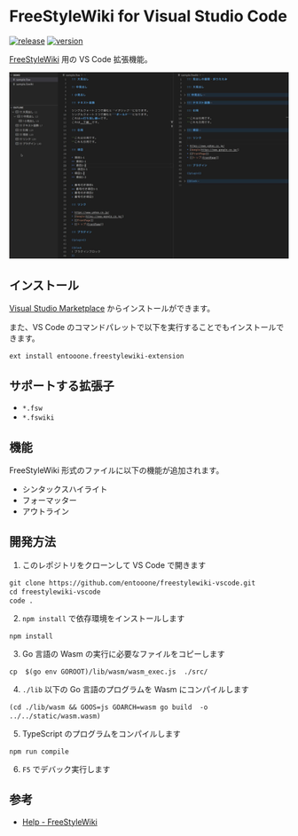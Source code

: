 # FreeStyleWiki for Visual Studio Code

[![release](https://img.shields.io/github/actions/workflow/status/entooone/freestylewiki-vscode/release.yaml?label=release)](https://github.com/entooone/freestylewiki-vscode/actions?query=workflow%3Arelease)
[![version](https://img.shields.io/vscode-marketplace/v/entooone.freestylewiki-extension.svg?style=flat&logo=visual%20studio%20code&label=vscode%20marketplace)](https://marketplace.visualstudio.com/items?itemName=entooone.freestylewiki-extension)

[FreeStyleWiki](https://fswiki.osdn.jp/cgi-bin/wiki.cgi) 用の VS Code 拡張機能。

[![screenshot](https://raw.githubusercontent.com/entooone/freestylewiki-vscode/master/images/screenshot.jpeg)](https://raw.githubusercontent.com/entooone/freestylewiki-vscode/master/images/screenshot.jpeg)

## インストール

[Visual Studio Marketplace](https://marketplace.visualstudio.com/items?itemName=entooone.freestylewiki-extension) からインストールができます。

また、VS Code のコマンドパレットで以下を実行することでもインストールできます。

```
ext install entooone.freestylewiki-extension
```

## サポートする拡張子

- `*.fsw`
- `*.fswiki`

## 機能

FreeStyleWiki 形式のファイルに以下の機能が追加されます。

- シンタックスハイライト
- フォーマッター
- アウトライン

## 開発方法

1. このレポジトリをクローンして VS Code で開きます

```
git clone https://github.com/entooone/freestylewiki-vscode.git
cd freestylewiki-vscode
code .
```

2. `npm install` で依存環境をインストールします

```
npm install
```

3. Go 言語の Wasm の実行に必要なファイルをコピーします

```
cp  $(go env GOROOT)/lib/wasm/wasm_exec.js  ./src/
```

4. `./lib` 以下の Go 言語のプログラムを Wasm にコンパイルします

```
(cd ./lib/wasm && GOOS=js GOARCH=wasm go build  -o ../../static/wasm.wasm)
```

5. TypeScript のプログラムをコンパイルします

```
npm run compile
```

6. `F5` でデバック実行します

## 参考

- [Help - FreeStyleWiki](https://fswiki.osdn.jp/cgi-bin/wiki.cgi?page=Help)
